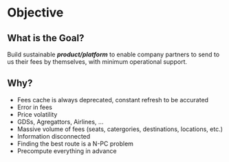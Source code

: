 # Objective

## What is the Goal?

Build sustainable ***product/platform*** to enable company partners to send to us their fees by themselves, with minimum operational support.

## Why? 

- Fees cache is always deprecated, constant refresh to be accurated
- Error in fees
- Price volatility
- GDSs, Agregattors, Airlines, ... 
- Massive volume of fees (seats, catergories, destinations, locations, etc.)
- Information disconnected
- Finding the best route is a N-PC problem
- Precompute everything in advance



